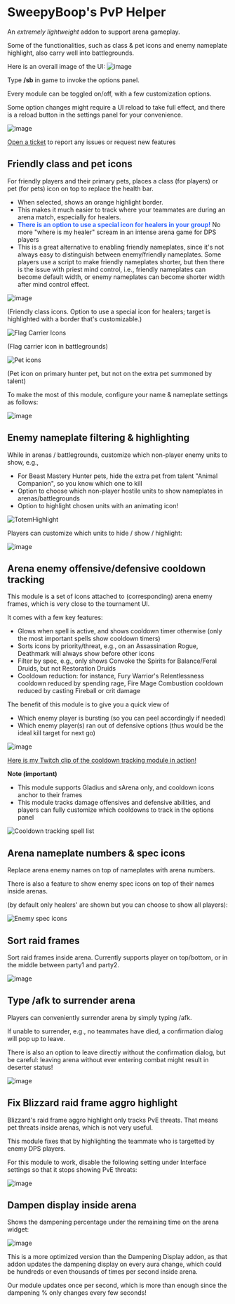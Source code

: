 # SweepyBoop's PvP Helper
An _extremely_ _lightweight_ addon to support arena gameplay.

Some of the functionalities, such as class & pet icons and enemy nameplate highlight, also carry well into battlegrounds.

Here is an overall image of the UI:
![image](https://user-images.githubusercontent.com/78008331/226146638-ecd2f9d5-2276-4dbb-925f-157ff4e3a955.png)

Type **/sb** in game to invoke the options panel.

Every module can be toggled on/off, with a few customization options.

Some option changes might require a UI reload to take full effect, and there is a reload button in the settings panel for your convenience.

![image](https://github.com/user-attachments/assets/df690af2-5beb-42fe-8dba-f1d6a7ec18b7)




[Open a ticket](https://github.com/SweepyBoop/Sweepy-Boop/issues/new) to report any issues or request new features

## Friendly class and pet icons
For friendly players and their primary pets, places a class (for players) or pet (for pets) icon on top to replace the health bar.
- When selected, shows an orange highlight border.
- This makes it much easier to track where your teammates are during an arena match, especially for healers.
- <span style="color:#36f"><strong>There is an option to use a special icon for healers in your group!</strong></span> No more "where is my healer" scream in an intense arena game for DPS players
- This is a great alternative to enabling friendly nameplates, since it's not always easy to distinguish between enemy/friendly nameplates. Some players use a script to make friendly nameplates shorter, but then there is the issue with priest mind control, i.e., friendly nameplates can become default width, or enemy nameplates can become shorter width after mind control effect.

![image](https://github.com/user-attachments/assets/5c2402c2-6aa3-4a67-8e50-e19558bca9c3)

(Friendly class icons. Option to use a special icon for healers; target is highlighted with a border that's customizable.)

![Flag Carrier Icons](https://github.com/user-attachments/assets/7e5b40ac-9853-400a-acd0-d4380a69497c)

(Flag carrier icon in battlegrounds)

![Pet icons](https://github.com/user-attachments/assets/b08af1dd-babc-435c-9c85-ae0e4e186f5d)


(Pet icon on primary hunter pet, but not on the extra pet summoned by talent)

To make the most of this module, configure your name & nameplate settings as follows:

![image](https://github.com/user-attachments/assets/3f43fe3b-5c84-4863-aa0a-29a0b61aaae8)

## Enemy nameplate filtering & highlighting
While in arenas / battlegrounds, customize which non-player enemy units to show, e.g.,
- For Beast Mastery Hunter pets, hide the extra pet from talent "Animal Companion", so you know which one to kill
- Option to choose which non-player hostile units to show nameplates in arenas/battlegrounds
- Option to highlight chosen units with an animating icon!

![TotemHighlight](https://github.com/user-attachments/assets/3ca7871f-0566-44f0-b141-4560213c30f0)

Players can customize which units to hide / show / highlight:

![image](https://github.com/user-attachments/assets/c8e0073b-5e1a-4999-8b90-ed339f44ac45)

## Arena enemy offensive/defensive cooldown tracking
This module is a set of icons attached to (corresponding) arena enemy frames, which is very close to the tournament UI.

It comes with a few key features:
- Glows when spell is active, and shows cooldown timer otherwise (only the most important spells show cooldown timers)
- Sorts icons by priority/threat, e.g., on an Assassination Rogue, Deathmark will always show before other icons
- Filter by spec, e.g., only shows Convoke the Spirits for Balance/Feral Druids, but not Restoration Druids
- Cooldown reduction: for instance, Fury Warrior's Relentlessness cooldown reduced by spending rage, Fire Mage Combustion cooldown reduced by casting Fireball or crit damage

The benefit of this module is to give you a quick view of
- Which enemy player is bursting (so you can peel accordingly if needed)
- Which enemy player(s) ran out of defensive options (thus would be the ideal kill target for next go)

![image](https://github.com/user-attachments/assets/7e7a7368-84c6-4eb7-ac46-c69eb0f73ce0)

[Here is my Twitch clip of the cooldown tracking module in action!](https://github.com/user-attachments/assets/c4438f23-2e91-415d-9da5-f2860b727131)

**Note (important)**
- This module supports Gladius and sArena only, and cooldown icons anchor to their frames
- This module tracks damage offensives and defensive abilities, and players can fully customize which cooldowns to track in the options panel

![Cooldown tracking spell list](https://github.com/user-attachments/assets/b379bf63-861f-4c85-adba-92654df9a193)

## Arena nameplate numbers & spec icons
Replace arena enemy names on top of nameplates with arena numbers.

There is also a feature to show enemy spec icons on top of their names inside arenas.

(by default only healers' are shown but you can choose to show all players):

![Enemy spec icons](https://github.com/user-attachments/assets/53c1792d-33c1-457b-baad-47e02d134fb0)


## Sort raid frames
Sort raid frames inside arena. Currently supports player on top/bottom, or in the middle between party1 and party2.

![image](https://github.com/user-attachments/assets/3646a51b-c11e-43e9-ba8e-2a71da2cc22f)

## Type /afk to surrender arena
Players can conveniently surrender arena by simply typing /afk.

If unable to surrender, e.g., no teammates have died, a confirmation dialog will pop up to leave.

There is also an option to leave directly without the confirmation dialog, but be careful: leaving arena without ever entering combat might result in deserter status!

![image](https://github.com/user-attachments/assets/45663a67-435d-4b45-985f-0924074d3f6c)



## Fix Blizzard raid frame aggro highlight
Blizzard's raid frame aggro highlight only tracks PvE threats.
That means pet threats inside arenas, which is not very useful.

This module fixes that by highlighting the teammate who is targetted by enemy DPS players.

For this module to work, disable the following setting under Interface settings so that it stops showing PvE threats:

![image](https://github.com/user-attachments/assets/38505bd7-5f7d-4f7d-95a0-f8d6f232c02e)

## Dampen display inside arena
Shows the dampening percentage under the remaining time on the arena widget:

![image](https://github.com/user-attachments/assets/329aa2b9-2a5e-4239-b40a-f68d90f8971b)

This is a more optimized version than the Dampening Display addon, as that addon updates the dampening display on every aura change, which could be hundreds or even thousands of times per second inside arena.

Our module updates once per second, which is more than enough since the dampening % only changes every few seconds!
